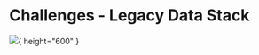 # Challenges - Legacy Data Stack

![](https://miro.medium.com/v2/resize:fit:1400/format:webp/1*LP4qM-lVAuYucldXzUT_bA.png){ height="600" }
